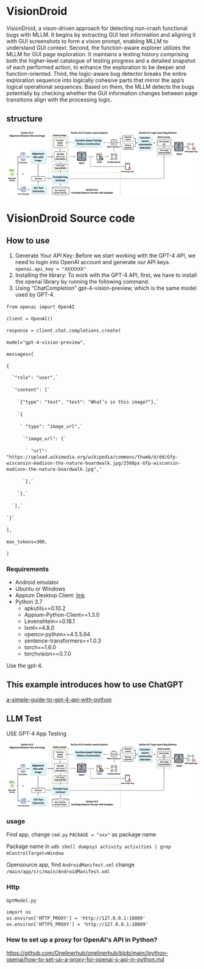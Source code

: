 # VisionDroid 

VisionDroid, a vison-driven approach for detecting non-crash functional bugs with MLLM. It begins by extracting GUI text information and aligning it with GUI screenshots to form a vision prompt, enabling MLLM to understand GUI context. Second, the function-aware explorer utilizes the MLLM for GUI page exploration. It maintains a testing history comprising both the higher-level catalogue of testing progress and a detailed snapshot of each performed action, to enhance the exploration to be deeper and function-oriented. Third, the logic-aware bug detector breaks the entire exploration sequence into logically cohesive parts that mirror the app’s logical operational sequences. Based on them, the MLLM detects the bugs potentially by checking whether the GUI information changes between page transitions align with the processing logic. 

## structure

![structure](./workflow.png)

# VisionDroid Source code

## How to use
1. Generate Your API Key: Before we start working with the GPT-4 API, we need to login into OpenAI account and generate our API keys.
   `openai.api_key = "XXXXXXX"`
2. Installing the library: To work with the GPT-4 API, first, we have to install the openai library by running the following command.
3. Using “ChatCompletion” gpt-4-vision-preview, which is the same model used by GPT-4.
   
`from openai import OpenAI`

`client = OpenAI()`

`response = client.chat.completions.create(`

  `model="gpt-4-vision-preview",`

  `messages=[`

  `{`
  
      `"role": "user",`
      
      `"content": [`
      
        `{"type": "text", "text": "What’s in this image?"},`
        
        `{
         
         ` "type": "image_url",`

          `"image_url": {`

           ` "url": "https://upload.wikimedia.org/wikipedia/commons/thumb/d/dd/Gfp-wisconsin-madison-the-nature-boardwalk.jpg/2560px-Gfp-wisconsin-madison-the-nature-boardwalk.jpg",'

          `},`

        `},`

      `],`
    
    `}`

  `],`

  `max_tokens=300,`

`)`


### Requirements
* Android emulator
* Ubuntu or Windows
* Appium Desktop Client: [link](https://github.com/appium/appium-desktop/releases/tag/v1.22.3-4)
* Python 3.7
  * apkutils==0.10.2
  * Appium-Python-Client==1.3.0
  * Levenshtein==0.18.1
  * lxml==4.8.0
  * opencv-python==4.5.5.64
  * sentence-transformers==1.0.3
  * torch==1.6.0
  * torchvision==0.7.0

Use the gpt-4.




## This example introduces how to use ChatGPT

[a-simple-guide-to-gpt-4-api-with-python](https://platform.openai.com/docs/guides/vision)


## LLM Test

USE GPT-4 App Testing

![structure](./workflow.png)

### usage

Find app, change `cmd.py`  `PACKAGE = "xxx"` as package name

Package name in `adb shell dumpsys activity activities | grep mControlTarget=Window` 

Opensource app, find `AndroidManifest.xml` change `/main/app/src/main/AndroidManifest.xml` 


### Http

 `GptModel.py` 

```
import os
os.environ['HTTP_PROXY'] = 'http://127.0.0.1:10809'
os.environ['HTTPS_PROXY'] = 'http://127.0.0.1:10809'
```


### How to set up a proxy for OpenAI's API in Python?

https://github.com/Onelinerhub/onelinerhub/blob/main//python-openai/how-to-set-up-a-proxy-for-openai-s-api-in-python.md

